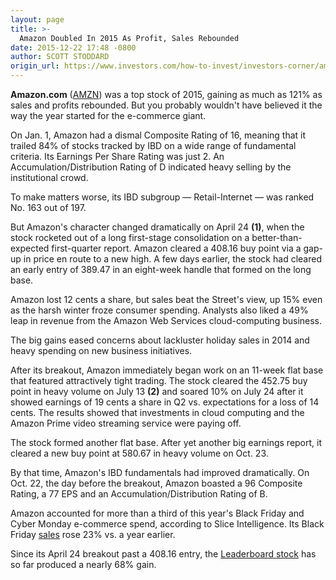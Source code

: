 ```yaml
---
layout: page
title: >-
  Amazon Doubled In 2015 As Profit, Sales Rebounded
date: 2015-12-22 17:48 -0800
author: SCOTT STODDARD
origin_url: https://www.investors.com/how-to-invest/investors-corner/amazon-was-a-top-stock-of-2015
---
```





**Amazon.com** ([AMZN](https://research.investors.com/quote.aspx?symbol=AMZN)) was a top stock of 2015, gaining as much as 121% as sales and profits rebounded. But you probably wouldn't have believed it the way the year started for the e-commerce giant.

  

On Jan. 1, Amazon had a dismal Composite Rating of 16, meaning that it trailed 84% of stocks tracked by IBD on a wide range of fundamental criteria. Its Earnings Per Share Rating was just 2. An Accumulation/Distribution Rating of D indicated heavy selling by the institutional crowd.

  

To make matters worse, its IBD subgroup — Retail-Internet — was ranked No. 163 out of 197.

  

But Amazon's character changed dramatically on April 24 **(1)**, when the stock rocketed out of a long first-stage consolidation on a better-than-expected first-quarter report. Amazon cleared a 408.16 buy point via a gap-up in price en route to a new high. A few days earlier, the stock had cleared an early entry of 389.47 in an eight-week handle that formed on the long base.

  

Amazon lost 12 cents a share, but sales beat the Street's view, up 15% even as the harsh winter froze consumer spending. Analysts also liked a 49% leap in revenue from the Amazon Web Services cloud-computing business.

  

The big gains eased concerns about lackluster holiday sales in 2014 and heavy spending on new business initiatives.

  

After its breakout, Amazon immediately began work on an 11-week flat base that featured attractively tight trading. The stock cleared the 452.75 buy point in heavy volume on July 13 **(2)** and soared 10% on July 24 after it showed earnings of 19 cents a share in Q2 vs. expectations for a loss of 14 cents. The results showed that investments in cloud computing and the Amazon Prime video streaming service were paying off.

  

The stock formed another flat base. After yet another big earnings report, it cleared a new buy point at 580.67 in heavy volume on Oct. 23.

  

By that time, Amazon's IBD fundamentals had improved dramatically. On Oct. 22, the day before the breakout, Amazon boasted a 96 Composite Rating, a 77 EPS and an Accumulation/Distribution Rating of B.

  

Amazon accounted for more than a third of this year's Black Friday and Cyber Monday e-commerce spend, according to Slice Intelligence. Its Black Friday [sales](http://news.investors.com/technology/120215-783383-cyber-monday-set-holiday-shopping-record.htm) rose 23% vs. a year earlier.

  

Since its April 24 breakout past a 408.16 entry, the [Leaderboard stock](http://leaderboard.investors.com/leaderboard/leaders/default.aspx) has so far produced a nearly 68% gain.




